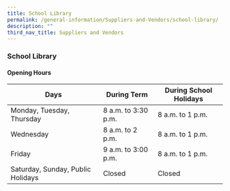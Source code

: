 ```yaml
---
title: School Library
permalink: /general-information/Suppliers-and-Vendors/school-library/
description: ""
third_nav_title: Suppliers and Vendors
---
```

### School Library

#### Opening Hours

| Days 	| During Term 	| During School Holidays 	|
|---	|---	|---	|
| Monday, Tuesday, Thursday 	| 8 a.m. to 3:30 p.m. 	| 8 a.m. to 1 p.m. 	|
| Wednesday 	| 8 a.m. to 2 p.m. 	| 8 a.m. to 1 p.m. 	|
| Friday 	| 9 a.m. to 3:00 p.m. 	| 8 a.m. to 1 p.m. 	|
| Saturday, Sunday, Public Holidays 	| Closed 	| Closed 	|
